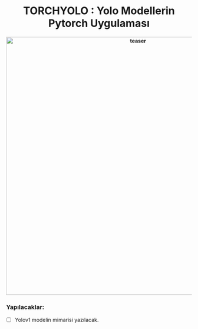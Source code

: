 <div align="center">
<h1>
  TORCHYOLO : Yolo Modellerin Pytorch Uygulaması
</h1>

<h4>
    <img width="700" alt="teaser" src="https://raw.githubusercontent.com/kadirnar/torchyolo/main/doc/readme-yolo.png">
</h4>
</div>

  
<h3>
Yapılacaklar:
</h3>

- [ ] Yolov1 modelin mimarisi yazılacak.
